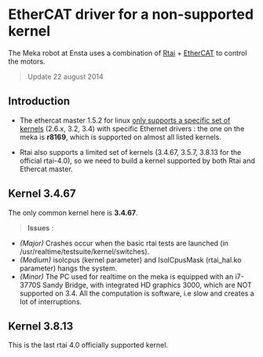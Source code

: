 EtherCAT driver for a non-supported kernel
=====

The Meka robot at Ensta uses a combination of [Rtai](https://www.rtai.org/) + [EtherCAT](http://etherlab.org/en/ethercat/) to control the motors.

> Update 22 august 2014

## Introduction
* The ethercat master 1.5.2 for linux [only supports a specific set of kernels](http://etherlab.org/en/ethercat/hardware.php) (2.6.x, 3.2, 3.4) with specific Ethernet drivers : the one on the meka is **r8169**, which is supported on almost all listed kernels.

* Rtai also supports a limited set of kernels (3.4.67, 3.5.7, 3.8.13 for the official rtai-4.0), so we need to build a kernel supported by both Rtai and Ethercat master.

## Kernel 3.4.67

The only common kernel here is **3.4.67**.

> **Issues** :
* _(Major)_ Crashes occur when the basic rtai tests are launched (in /usr/realtime/testsuite/kernel/switches).
* _(Medium)_ isolcpus (kernel parameter) and IsolCpusMask (rtai_hal.ko parameter) hangs the system.
* _(Minor)_ The PC used for realtime on the meka is equipped with an i7-3770S Sandy Bridge, with integrated HD graphics 3000, which are NOT supported on 3.4. All the computation is software, i.e slow and creates a lot of interruptions. 

## Kernel 3.8.13

This is the last rtai 4.0 officially supported kernel. 
